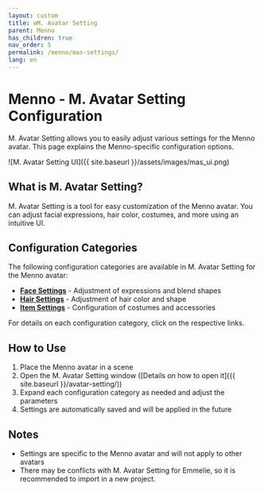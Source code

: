 ```yaml
---
layout: custom
title: ⚙️M. Avatar Setting
parent: Menno
has_children: true
nav_order: 5
permalink: /menno/mas-settings/
lang: en
---
```


# Menno - M. Avatar Setting Configuration

M. Avatar Setting allows you to easily adjust various settings for the Menno avatar. This page explains the Menno-specific configuration options.

![M. Avatar Setting UI]({{ site.baseurl }}/assets/images/mas_ui.png)

## What is M. Avatar Setting?

M. Avatar Setting is a tool for easy customization of the Menno avatar. You can adjust facial expressions, hair color, costumes, and more using an intuitive UI.

## Configuration Categories

The following configuration categories are available in M. Avatar Setting for the Menno avatar:

* [**Face Settings**](../menno/mas-settings/face/) - Adjustment of expressions and blend shapes
* [**Hair Settings**](../menno/mas-settings/hair/) - Adjustment of hair color and shape
* [**Item Settings**](../menno/mas-settings/items/) - Configuration of costumes and accessories

For details on each configuration category, click on the respective links.

## How to Use

1. Place the Menno avatar in a scene
2. Open the M. Avatar Setting window ([Details on how to open it]({{ site.baseurl }}/avatar-setting/))
3. Expand each configuration category as needed and adjust the parameters
4. Settings are automatically saved and will be applied in the future

## Notes

* Settings are specific to the Menno avatar and will not apply to other avatars
* There may be conflicts with M. Avatar Setting for Emmelie, so it is recommended to import in a new project. 